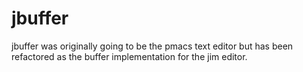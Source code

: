 # jbuffer


jbuffer was originally going to be the pmacs text editor but has been
refactored as the buffer implementation for the jim editor.
